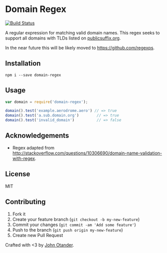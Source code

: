 # Domain Regex

[![Build Status](https://travis-ci.org/johnotander/domain-regex.svg?branch=master)](https://travis-ci.org/johnotander/domain-regex)

A regular expression for matching valid domain names. This regex seeks to support all
domains with TLDs listed on [publicsuffix.org](https://publicsuffix.org/list/effective_tld_names.dat).

In the near future this will be likely moved to <https://github.com/regexps>.

## Installation

```
npm i --save domain-regex
```

## Usage

```javascript
var domain = require('domain-regex');

domain().test('example.aerodrome.aero') // => true
domain().test('a.sub.domain.org')        // => true
domain().test('invalid_domain')          // => false
```

## Acknowledgements

* Regex adapted from <http://stackoverflow.com/questions/10306690/domain-name-validation-with-regex>.

## License

MIT

## Contributing

1. Fork it
2. Create your feature branch (`git checkout -b my-new-feature`)
3. Commit your changes (`git commit -am 'Add some feature'`)
4. Push to the branch (`git push origin my-new-feature`)
5. Create new Pull Request

Crafted with <3 by [John Otander](http://johnotander.com).
